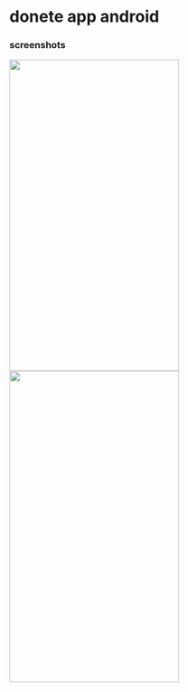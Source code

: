 # donete app android 
### screenshots
<img src="https://user-images.githubusercontent.com/22731845/211155489-2ebf29ae-1d8d-44c5-a3f6-e0525af48f13.png" width=300 height=550><img src="[https://user-images.githubusercontent.com/22731845/211155489-2ebf29ae-1d8d-44c5-a3f6-e0525af48f13.png](https://user-images.githubusercontent.com/22731845/211156383-3f92acc0-f6ce-46d9-a8f5-467c9e0fa7da.png)" width=300 height=550>

